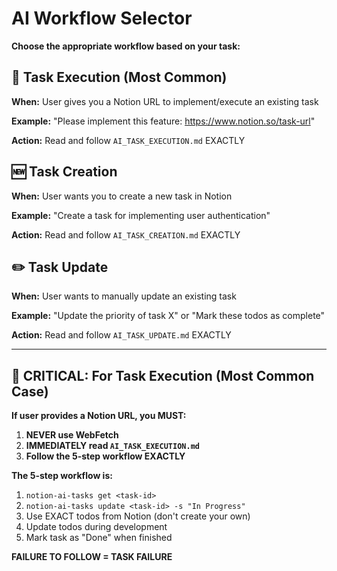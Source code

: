 # AI Workflow Selector

**Choose the appropriate workflow based on your task:**

## 🎯 Task Execution (Most Common)
**When:** User gives you a Notion URL to implement/execute an existing task

**Example:** "Please implement this feature: https://www.notion.so/task-url"

**Action:** Read and follow `AI_TASK_EXECUTION.md` EXACTLY

## 🆕 Task Creation  
**When:** User wants you to create a new task in Notion

**Example:** "Create a task for implementing user authentication"

**Action:** Read and follow `AI_TASK_CREATION.md` EXACTLY

## ✏️ Task Update
**When:** User wants to manually update an existing task

**Example:** "Update the priority of task X" or "Mark these todos as complete"

**Action:** Read and follow `AI_TASK_UPDATE.md` EXACTLY

---

## 🚨 CRITICAL: For Task Execution (Most Common Case)

**If user provides a Notion URL, you MUST:**

1. **NEVER use WebFetch**
2. **IMMEDIATELY read `AI_TASK_EXECUTION.md`**
3. **Follow the 5-step workflow EXACTLY**

**The 5-step workflow is:**
1. `notion-ai-tasks get <task-id>`
2. `notion-ai-tasks update <task-id> -s "In Progress"`
3. Use EXACT todos from Notion (don't create your own)
4. Update todos during development
5. Mark task as "Done" when finished

**FAILURE TO FOLLOW = TASK FAILURE**